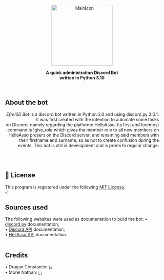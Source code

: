 <!-- <h1 align="center">SOLERIUM</h1> <br> -->

<!-- <a href="https://github.com/Dragan-Constantin/Projet-Transverse-L1S2" target="_blank"><p align="center"> <img alt="GitPoint" title="GameTitle" src="https://avatars.githubusercontent.com/u/102966862?v=4" width="225"></p></a> -->
<a href="https://github.com/Efrei3D/Discord-Bot" target="_blank"><p align="center"> <img alt="MainIcon" title="MainIcon" src="https://avatars.githubusercontent.com/u/102966862?v=4" width="200"></p></a>

<p align="center"><b>A quick administration Discord Bot <br>written in Python 3.10</b></p><br>

<h2 align="left">About the bot</h2>
<div style="text-align: right">
<i>Efrei3D Bot</i> is a discord bot written in Python 3.0 and using discord.py 2.0.1.
It was first created with the intention to automate some tasks <br>on Discord, namely regarding the platforme HelloAsso. Its first and foremost command is !give_role which gives the member role to all new members on HelloAsso present on the Discord server, and renaming said members with their firstname and surname, so as not to create confusion during the events. This bot is still in development and is prone to regular change.</div>


<br><br>
<h2 align="left">📜 License</h2>
This program is registered under the following <a href="https://github.com/Efrei3D/Discord-Bot/blob/main/LICENSE" target="_blank">MIT License</a>.
<br><<br>
<h2 align="left"> Sources used</h2>
<p align="left">
The following websites were used as documentation to build the bot:
  • <a href="https://discordpy.readthedocs.io/en/stable/index.html#getting-started" target="_blank">discord.py</a> documentation;<br>
  • <a href="https://discord.com/developers/docs/intro" target="_blank">Discord API</a> documentation;<br>
  • <a href="https://api.helloasso.com/v5/swagger/ui/index" tagert="_blank">HellAsso API</a> documentation.<br>

<br>
<h2 align="left">Credits</h2>
<p align="left">
  • Dragan Constantin:
  <a href="https://www.linkedin.com/in/dragan-constantin" target="_blank">
    <img align="center" alt="LinkedIn Profile" width="16px" src="https://raw.githubusercontent.com/Dragan-Constantin/myicons/main/linkedin-icon.png?token=AWLZ6NKTBE2KIUVET24RFFTB2RWYS">
  </a><br>
  • Morel Nathan:
  <a href="https://fr.linkedin.com/in/nathan-morel-4b993b1b7" target="_blank">
    <img align="center" alt="LinkedIn Profile" width="16px" src="https://raw.githubusercontent.com/Dragan-Constantin/myicons/main/linkedin-icon.png?token=AWLZ6NKTBE2KIUVET24RFFTB2RWYS">
  </a><br>
